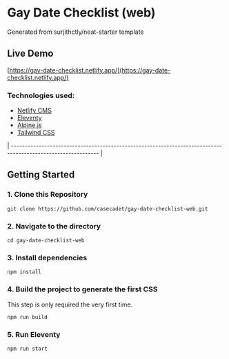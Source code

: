 # Gay Date Checklist (web)

Generated from surjithctly/neat-starter template

## Live Demo

[https://gay-date-checklist.netlify.app/](https://gay-date-checklist.netlify.app/)

### Technologies used:

- [Netlify CMS](https://www.netlifycms.org/)
- [Eleventy](https://www.11ty.dev/)
- [Alpine.js](https://github.com/alpinejs/alpine)
- [Tailwind CSS](https://tailwindcss.com/)

| ------------------------------------------------------------------------------------------------------------- |


## Getting Started


### 1\. Clone this Repository

```
git clone https://github.com/casecadet/gay-date-checklist-web.git
```

### 2\. Navigate to the directory

```
cd gay-date-checklist-web
```

### 3\. Install dependencies

```
npm install
```

### 4\. Build the project to generate the first CSS

This step is only required the very first time.

```
npm run build
```

### 5\. Run Eleventy

```
npm run start
```
